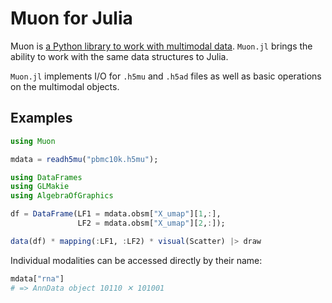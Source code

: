 # Muon for Julia

Muon is [a Python library to work with multimodal data](https://github.com/gtca/muon). `Muon.jl` brings the ability to work with the same data structures to Julia.

`Muon.jl` implements I/O for `.h5mu` and `.h5ad` files as well as basic operations on the multimodal objects.

## Examples

```julia
using Muon

mdata = readh5mu("pbmc10k.h5mu");

using DataFrames
using GLMakie
using AlgebraOfGraphics

df = DataFrame(LF1 = mdata.obsm["X_umap"][1,:],
               LF2 = mdata.obsm["X_umap"][2,:]);

data(df) * mapping(:LF1, :LF2) * visual(Scatter) |> draw
```

Individual modalities can be accessed directly by their name:

```julia
mdata["rna"]
# => AnnData object 10110 ✕ 101001
```
